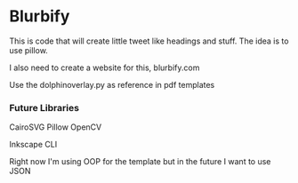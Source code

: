 # Blurbify

This is code that will create little tweet like headings and stuff.
The idea is to use pillow.

I also need to create a website for this, blurbify.com

Use the dolphinoverlay.py as reference in pdf templates

### Future Libraries

CairoSVG
Pillow
OpenCV

Inkscape CLI

Right now I'm using OOP for the template but in the future I want to use JSON
